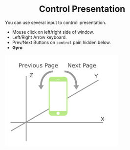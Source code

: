 <h1 style="text-align:center">Control Presentation</h1>

You can use several input to controll presentation.

- Mouse click on left/right side of window.
- Left/Right Arrow keyboard.
- Prev/Next Buttons on `control` pain hidden below.
- **Gyro**

<img src="../image/gyro.png" alt="gyro" height="300px">
